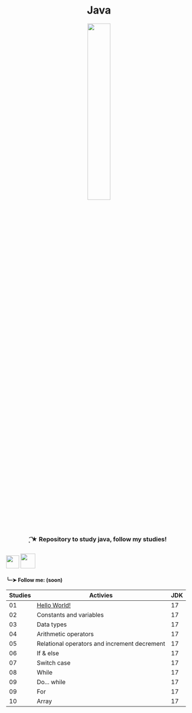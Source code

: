 <h1 align="center">
 Java
</h1>

<div align="center">
 <img src="https://github.com/Irissuu/Java/assets/161527170/de651dca-4e82-436e-b08c-253a1377721f"  width="35%" />
</div>

<h3 align="center"> 
 ͙͘͡★ Repository to study java, follow my studies! 

##
<img height="35" src="https://user-images.githubusercontent.com/25181517/192108890-200809d1-439c-4e23-90d3-b090cf9a4eea.png"> <img height="40" src="https://user-images.githubusercontent.com/25181517/117201156-9a724800-adec-11eb-9a9d-3cd0f67da4bc.png">


<h4>╰┈➤ Follow me: (soon)</h4>

| Studies | Activies | JDK |
| ------------- | --------- |  ------------ |
| 01 | <a href="https://github.com/Irissuu/Java/tree/e1b829ccd0f983dc6528441471271f79d5b16316/HelloWorld">Hello World!</a> | 17 | 
| 02 | Constants and variables | 17 |
| 03  | Data types | 17 | 
| 04   | Arithmetic operators | 17 | 
| 05   | Relational operators and increment decrement | 17 | 
| 06   | If & else | 17 | 
| 07  | Switch case | 17 | 
| 08  | While | 17 | 
| 09  | Do... while | 17 | 
| 09  | For | 17 | 
| 10  | Array | 17 | 
